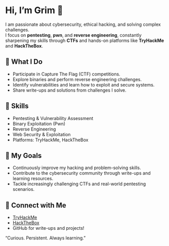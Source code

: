 # Hi, I’m Grim 👋

I am passionate about cybersecurity, ethical hacking, and solving complex challenges.  
I focus on **pentesting**, **pwn**, and **reverse engineering**, constantly sharpening my skills through **CTFs** and hands-on platforms like **TryHackMe** and **HackTheBox**.

## 🔹 What I Do
- Participate in Capture The Flag (CTF) competitions.  
- Explore binaries and perform reverse engineering challenges.  
- Identify vulnerabilities and learn how to exploit and secure systems.  
- Share write-ups and solutions from challenges I solve.

## 🔹 Skills
- Pentesting & Vulnerability Assessment  
- Binary Exploitation (Pwn)  
- Reverse Engineering  
- Web Security & Exploitation  
- Platforms: TryHackMe, HackTheBox

## 🔹 My Goals
- Continuously improve my hacking and problem-solving skills.  
- Contribute to the cybersecurity community through write-ups and learning resources.  
- Tackle increasingly challenging CTFs and real-world pentesting scenarios.

## 🔹 Connect with Me
- [TryHackMe](https://tryhackme.com/p/Grimlys)  
- [HackTheBox](https://app.hackthebox.com/users/2256245)  
- GitHub for write-ups and projects!  

“Curious. Persistent. Always learning.”
